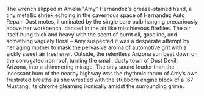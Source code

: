 The wrench slipped in Amelia "Amy" Hernandez's grease-stained hand, a tiny metallic shriek echoing in the cavernous space of Hernandez Auto Repair.  Dust motes, illuminated by the single bare bulb hanging precariously above her workbench, danced in the air like mischievous fireflies.  The air itself hung thick and heavy with the scent of burnt oil, gasoline, and something vaguely floral – Amy suspected it was a desperate attempt by her aging mother to mask the pervasive aroma of automotive grit with a sickly sweet air freshener.  Outside, the relentless Arizona sun beat down on the corrugated iron roof, turning the small, dusty town of Dust Devil, Arizona, into a shimmering mirage.  The only sound louder than the incessant hum of the nearby highway was the rhythmic thrum of Amy’s own frustrated breaths as she wrestled with the stubborn engine block of a '67 Mustang, its chrome gleaming ironically amidst the surrounding grime.
